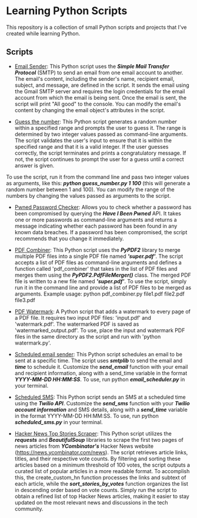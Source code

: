 # Learning Python Scripts

This repository is a collection of small Python scripts and projects that I've created while learning Python.

## Scripts

- [Email Sender](email_sender.py): This Python script uses the ***Simple Mail Transfer Protocol*** (SMTP) to send an email from one email account to another. The email's content, including the sender's name, recipient email, subject, and message, are defined in the script. It sends the email using the Gmail SMTP server and requires the login credentials for the email account from which the email is being sent. Once the email is sent, the script will print "All good" to the console. You can modify the email's content by changing the email object's attributes in the script.

- [Guess the number](guess_the_number_game.py): This Python script generates a random number within a specified range and prompts the user to guess it. The range is determined by two integer values passed as command-line arguments. The script validates the user's input to ensure that it is within the specified range and that it is a valid integer. If the user guesses correctly, the script terminates and prints a congratulatory message. If not, the script continues to prompt the user for a guess until a correct answer is given.

To use the script, run it from the command line and pass two integer values as arguments, like this: ***python guess_number.py 1 100*** (this will generate a random number between 1 and 100). You can modify the range of the numbers by changing the values passed as arguments to the script.


- [Pwned Password Checker](password_checker.py): Allows you to check whether a password has been compromised by querying the ***Have I Been Pwned*** API. It takes one or more passwords as command-line arguments and returns a message indicating whether each password has been found in any known data breaches. If a password has been compromised, the script recommends that you change it immediately.

- [PDF Combiner](pdf_combiner.py): This Python script uses the ***PyPDF2*** library to merge multiple PDF files into a single PDF file named ***'super.pdf'***. The script accepts a list of PDF files as command-line arguments and defines a function called 'pdf_combiner' that takes in the list of PDF files and merges them using the ***PyPDF2.PdfFileMerger()*** class. The merged PDF file is written to a new file named ***'super.pdf'***. To use the script, simply run it in the command line and provide a list of PDF files to be merged as arguments. Example usage: python pdf_combiner.py file1.pdf file2.pdf file3.pdf

- [PDF Watermark](pdf_watermark.py): A Python script that adds a watermark to every page of a PDF file. It requires two input PDF files: 'input.pdf' and 'watermark.pdf'. The watermarked PDF is saved as 'watermarked_output.pdf'. To use, place the input and watermark PDF files in the same directory as the script and run with 'python watermark.py'.

- [Scheduled email sender](scheduled_email_sender.py): This Python script schedules an email to be sent at a specific time. The script uses ***smtplib*** to send the email and ***time*** to schedule it. Customize the ***send_email*** function with your email and recipient information, along with a send_time variable in the format ***YYYY-MM-DD HH:MM:SS***. To use, run python ***email_scheduler.py*** in your terminal. 

- [Scheduled SMS](scheduled_sms_twilio.py): This Python script sends an SMS at a scheduled time using the ***Twilio API***. Customize the ***send_sms*** function with your ***Twilio account information*** and SMS details, along with a ***send_time*** variable in the format YYYY-MM-DD HH:MM:SS. To use, run python ***scheduled_sms.py*** in your terminal. 

- [Hacker News Top Stories Scraper](scrape_hackernews.py): This Python script utilizes the ***requests*** and ***BeautifulSoup*** libraries to scrape the first two pages of news articles from ***YCombinator's*** Hacker News website (https://news.ycombinator.com/news). The script retrieves article links, titles, and their respective vote counts. By filtering and sorting these articles based on a minimum threshold of 100 votes, the script outputs a curated list of popular articles in a more readable format. To accomplish this, the create_custom_hn function processes the links and subtext of each article, while the ***sort_stories_by_votes*** function organizes the list in descending order based on vote counts. Simply run the script to obtain a refined list of top Hacker News articles, making it easier to stay updated on the most relevant news and discussions in the tech community.
